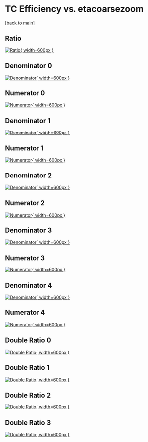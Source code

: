 # TC Efficiency vs. etacoarsezoom

[[back to main](./)]



## Ratio

[![Ratio](../mtv/var/TC_vtr_13_1_eff_etacoarsezoom.png){ width=600px }](../mtv/var/TC_vtr_13_1_eff_etacoarsezoom.pdf)

## Denominator 0

[![Denominator](../mtv/den/TC_vtr_13_1_eff_etacoarsezoom_den0.png){ width=600px }](../mtv/den/TC_vtr_13_1_eff_etacoarsezoom_den0.pdf)

## Numerator 0

[![Numerator](../mtv/num/TC_vtr_13_1_eff_etacoarsezoom_num0.png){ width=600px }](../mtv/num/TC_vtr_13_1_eff_etacoarsezoom_num0.pdf)

## Denominator 1

[![Denominator](../mtv/den/TC_vtr_13_1_eff_etacoarsezoom_den1.png){ width=600px }](../mtv/den/TC_vtr_13_1_eff_etacoarsezoom_den1.pdf)

## Numerator 1

[![Numerator](../mtv/num/TC_vtr_13_1_eff_etacoarsezoom_num1.png){ width=600px }](../mtv/num/TC_vtr_13_1_eff_etacoarsezoom_num1.pdf)

## Denominator 2

[![Denominator](../mtv/den/TC_vtr_13_1_eff_etacoarsezoom_den2.png){ width=600px }](../mtv/den/TC_vtr_13_1_eff_etacoarsezoom_den2.pdf)

## Numerator 2

[![Numerator](../mtv/num/TC_vtr_13_1_eff_etacoarsezoom_num2.png){ width=600px }](../mtv/num/TC_vtr_13_1_eff_etacoarsezoom_num2.pdf)

## Denominator 3

[![Denominator](../mtv/den/TC_vtr_13_1_eff_etacoarsezoom_den3.png){ width=600px }](../mtv/den/TC_vtr_13_1_eff_etacoarsezoom_den3.pdf)

## Numerator 3

[![Numerator](../mtv/num/TC_vtr_13_1_eff_etacoarsezoom_num3.png){ width=600px }](../mtv/num/TC_vtr_13_1_eff_etacoarsezoom_num3.pdf)

## Denominator 4

[![Denominator](../mtv/den/TC_vtr_13_1_eff_etacoarsezoom_den4.png){ width=600px }](../mtv/den/TC_vtr_13_1_eff_etacoarsezoom_den4.pdf)

## Numerator 4

[![Numerator](../mtv/num/TC_vtr_13_1_eff_etacoarsezoom_num4.png){ width=600px }](../mtv/num/TC_vtr_13_1_eff_etacoarsezoom_num4.pdf)

## Double Ratio 0

[![Double Ratio](../mtv/ratio/TC_vtr_13_1_eff_etacoarsezoom_ratio0.png){ width=600px }](../mtv/ratio/TC_vtr_13_1_eff_etacoarsezoom_ratio0.pdf)

## Double Ratio 1

[![Double Ratio](../mtv/ratio/TC_vtr_13_1_eff_etacoarsezoom_ratio1.png){ width=600px }](../mtv/ratio/TC_vtr_13_1_eff_etacoarsezoom_ratio1.pdf)

## Double Ratio 2

[![Double Ratio](../mtv/ratio/TC_vtr_13_1_eff_etacoarsezoom_ratio2.png){ width=600px }](../mtv/ratio/TC_vtr_13_1_eff_etacoarsezoom_ratio2.pdf)

## Double Ratio 3

[![Double Ratio](../mtv/ratio/TC_vtr_13_1_eff_etacoarsezoom_ratio3.png){ width=600px }](../mtv/ratio/TC_vtr_13_1_eff_etacoarsezoom_ratio3.pdf)

